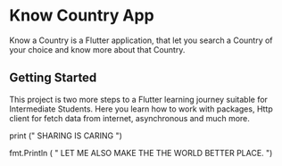 # Know Country App

Know a Country is a Flutter application, that let you search a Country of your choice and know more about that Country.

## Getting Started

This project is two more steps to a Flutter learning journey suitable for Intermediate Students. Here you learn how to work with packages, Http client for fetch data from internet, asynchronous and much more.

print (" SHARING IS CARING ")

fmt.Println ( " LET ME ALSO MAKE THE THE WORLD BETTER PLACE. ")